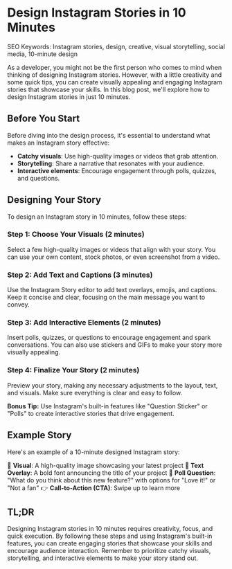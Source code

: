 **Design Instagram Stories in 10 Minutes**
=====================================

SEO Keywords: Instagram stories, design, creative, visual storytelling, social media, 10-minute design

As a developer, you might not be the first person who comes to mind when thinking of designing Instagram stories. However, with a little creativity and some quick tips, you can create visually appealing and engaging Instagram stories that showcase your skills. In this blog post, we'll explore how to design Instagram stories in just 10 minutes.

**Before You Start**
-------------------

Before diving into the design process, it's essential to understand what makes an Instagram story effective:

* **Catchy visuals**: Use high-quality images or videos that grab attention.
* **Storytelling**: Share a narrative that resonates with your audience.
* **Interactive elements**: Encourage engagement through polls, quizzes, and questions.

**Designing Your Story**
-------------------------

To design an Instagram story in 10 minutes, follow these steps:

### Step 1: Choose Your Visuals (2 minutes)

Select a few high-quality images or videos that align with your story. You can use your own content, stock photos, or even screenshot from a video.

### Step 2: Add Text and Captions (3 minutes)

Use the Instagram Story editor to add text overlays, emojis, and captions. Keep it concise and clear, focusing on the main message you want to convey.

### Step 3: Add Interactive Elements (2 minutes)

Insert polls, quizzes, or questions to encourage engagement and spark conversations. You can also use stickers and GIFs to make your story more visually appealing.

### Step 4: Finalize Your Story (2 minutes)

Preview your story, making any necessary adjustments to the layout, text, and visuals. Make sure everything is clear and easy to follow.

**Bonus Tip:** Use Instagram's built-in features like "Question Sticker" or "Polls" to create interactive stories that drive engagement.

**Example Story**
-------------------

Here's an example of a 10-minute designed Instagram story:

📸 **Visual**: A high-quality image showcasing your latest project
🔹 **Text Overlay**: A bold font announcing the title of your project
🤔 **Poll Question**: "What do you think about this new feature?" with options for "Love it!" or "Not a fan"
👉 **Call-to-Action (CTA)**: Swipe up to learn more

**TL;DR**
---------

Designing Instagram stories in 10 minutes requires creativity, focus, and quick execution. By following these steps and using Instagram's built-in features, you can create engaging stories that showcase your skills and encourage audience interaction. Remember to prioritize catchy visuals, storytelling, and interactive elements to make your story stand out.